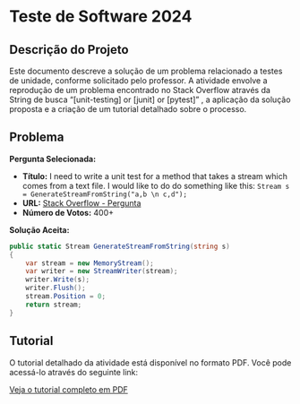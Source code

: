# Teste de Software 2024

## Descrição do Projeto

Este documento descreve a solução de um problema relacionado a testes de unidade, conforme solicitado pelo professor. A atividade envolve a reprodução de um problema encontrado no Stack Overflow através da String de busca “[unit-testing] or [junit] or [pytest]” , a aplicação da solução proposta e a criação de um tutorial detalhado sobre o processo.

## Problema

**Pergunta Selecionada:**

- **Título:** I need to write a unit test for a method that takes a stream which comes from a text file. I would like to do do something like this: `Stream s = GenerateStreamFromString("a,b \n c,d");`
- **URL:** [Stack Overflow - Pergunta](https://stackoverflow.com/questions/1879395/how-do-i-generate-a-stream-from-a-string)
- **Número de Votos:** 400+

**Solução Aceita:**

```csharp
public static Stream GenerateStreamFromString(string s)
{
    var stream = new MemoryStream();
    var writer = new StreamWriter(stream);
    writer.Write(s);
    writer.Flush();
    stream.Position = 0;
    return stream;
}
````

## Tutorial

O tutorial detalhado da atividade está disponível no formato PDF. Você pode acessá-lo através do seguinte link:

[Veja o tutorial completo em PDF](https://github.com/niceusts/Teste_Software_2024_Biriba_Niceu/blob/master/Application/Artefatos/Niceu_Biriba_Atividade_1.pdf)
